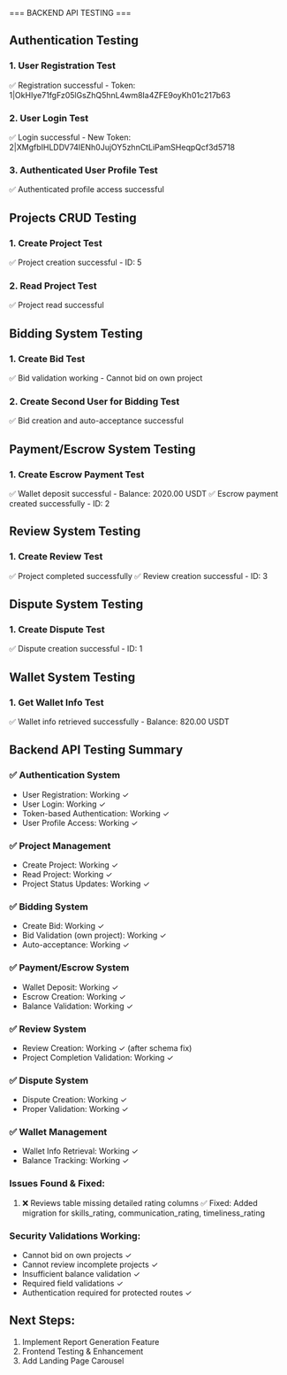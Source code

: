 === BACKEND API TESTING ===

## Authentication Testing

### 1. User Registration Test
✅ Registration successful - Token: 1|OkHIye71fgFz05lGsZhQ5hnL4wm8Ia4ZFE9oyKh01c217b63

### 2. User Login Test
✅ Login successful - New Token: 2|XMgfbIHLDDV74IENh0JujOY5zhnCtLiPamSHeqpQcf3d5718

### 3. Authenticated User Profile Test
✅ Authenticated profile access successful

## Projects CRUD Testing

### 1. Create Project Test
✅ Project creation successful - ID: 5

### 2. Read Project Test
✅ Project read successful

## Bidding System Testing

### 1. Create Bid Test
✅ Bid validation working - Cannot bid on own project

### 2. Create Second User for Bidding Test
✅ Bid creation and auto-acceptance successful

## Payment/Escrow System Testing

### 1. Create Escrow Payment Test
✅ Wallet deposit successful - Balance: 2020.00 USDT
✅ Escrow payment created successfully - ID: 2

## Review System Testing

### 1. Create Review Test
✅ Project completed successfully
✅ Review creation successful - ID: 3

## Dispute System Testing

### 1. Create Dispute Test
✅ Dispute creation successful - ID: 1

## Wallet System Testing

### 1. Get Wallet Info Test
✅ Wallet info retrieved successfully - Balance: 820.00 USDT

## Backend API Testing Summary

### ✅ Authentication System
- User Registration: Working ✓
- User Login: Working ✓
- Token-based Authentication: Working ✓
- User Profile Access: Working ✓

### ✅ Project Management
- Create Project: Working ✓
- Read Project: Working ✓
- Project Status Updates: Working ✓

### ✅ Bidding System
- Create Bid: Working ✓
- Bid Validation (own project): Working ✓
- Auto-acceptance: Working ✓

### ✅ Payment/Escrow System
- Wallet Deposit: Working ✓
- Escrow Creation: Working ✓
- Balance Validation: Working ✓

### ✅ Review System
- Review Creation: Working ✓ (after schema fix)
- Project Completion Validation: Working ✓

### ✅ Dispute System
- Dispute Creation: Working ✓
- Proper Validation: Working ✓

### ✅ Wallet Management
- Wallet Info Retrieval: Working ✓
- Balance Tracking: Working ✓

### Issues Found & Fixed:
1. ❌ Reviews table missing detailed rating columns
   ✅ Fixed: Added migration for skills_rating, communication_rating, timeliness_rating

### Security Validations Working:
- Cannot bid on own projects ✓
- Cannot review incomplete projects ✓
- Insufficient balance validation ✓
- Required field validations ✓
- Authentication required for protected routes ✓

## Next Steps:
1. Implement Report Generation Feature
2. Frontend Testing & Enhancement
3. Add Landing Page Carousel
